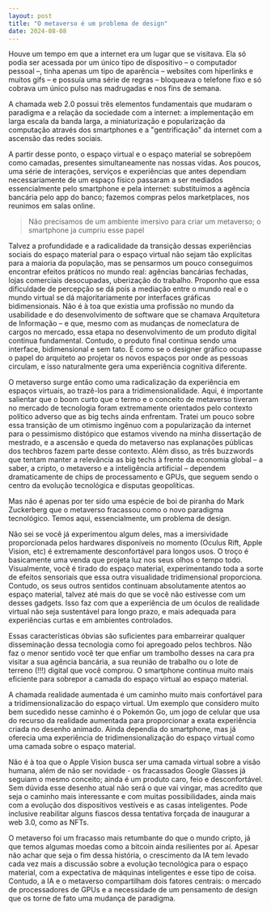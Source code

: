 ```yaml
---
layout: post
title: "O metaverso é um problema de design"
date: 2024-08-08
---
```


Houve um tempo em que a internet era um lugar que se visitava. Ela só podia ser acessada por um único tipo de dispositivo – o computador pessoal –, tinha apenas um tipo de aparência – websites com hiperlinks e muitos gifs – e possuía uma série de regras – bloqueava o telefone fixo e só cobrava um único pulso nas madrugadas e nos fins de semana.

A chamada web 2.0 possui três elementos fundamentais que mudaram o paradigma e a relação da sociedade com a internet: a implementação em larga escala da banda larga, a miniaturização e popularização da computação através dos smartphones e a "gentrificação" da internet com a ascensão das redes sociais.

A partir desse ponto, o espaço virtual e o espaço material se sobrepõem como camadas, presentes simultaneamente nas nossas vidas. Aos poucos, uma série de interações, serviços e experiências que antes dependiam necessariamente de um espaço físico passaram a ser mediados essencialmente pelo smartphone e pela internet: substituímos a agência bancária pelo app do banco; fazemos compras pelos marketplaces, nos reunimos em salas online.

>Não precisamos de um ambiente imersivo para criar um metaverso; o smartphone ja cumpriu esse papel

Talvez a profundidade e a radicalidade da transição dessas experiências sociais do espaço material para o espaço virtual não sejam tão explícitas para a maioria da população, mas se pensarmos um pouco conseguimos encontrar efeitos práticos no mundo real: agências bancárias fechadas, lojas comerciais desocupadas, uberização do trabalho. Proponho que essa dificuldade de percepção se dá pois a mediação entre o mundo real e o mundo virtual se dá majoritariamente por interfaces gráficas bidimensionais. Não é à toa que existia uma profissão no mundo da usabilidade e do desenvolvimento de software que se chamava Arquitetura de Informação – e que, mesmo com as mudanças de nomeclatura de cargos no mercado, essa etapa no desenvolvimento de um produto digital continua fundamental. Contudo, o produto final continua sendo uma interface, bidimensional e sem tato. É como se o designer gráfico ocupasse o papel do arquiteto ao projetar os novos espaços por onde as pessoas circulam, e isso naturalmente gera uma experiência cognitiva diferente.

O metaverso surge então como uma radicalização da experiência em espaços virtuais, ao trazê-los para a tridimensionalidade. Aqui, é importante salientar que o boom curto que o termo e o conceito de metaverso tiveram no mercado de tecnologia foram extremamente orientados pelo contexto político adverso que as big techs ainda enfrentam. Tratei um pouco sobre essa transição de um otimismo ingênuo com a popularização da internet para o pessimismo distópico que estamos vivendo na minha dissertação de mestrado, e a ascensão e queda do metaverso nas explanações públicas dos techbros fazem parte desse contexto. Além disso, as três buzzwords que tentam manter a relevância as big techs à frente da economia global – a saber, a cripto, o metaverso e a inteligência artificial – dependem dramaticamente de chips de processamento e GPUs, que seguem sendo o centro da evolução tecnológica e disputas geopolíticas.

Mas não é apenas por ter sido uma espécie de boi de piranha do Mark Zuckerberg que o metaverso fracassou como o novo paradigma tecnológico. Temos aqui, essencialmente, um problema de design.

Não sei se você já experimentou algum deles, mas a imersividade proporcionada pelos hardwares disponíveis no momento (Oculus Rift, Apple Vision, etc) é extremamente desconfortável para longos usos. O troço é basicamente uma venda que projeta luz nos seus olhos o tempo todo. Visualmente, você é tirado do espaço material, experimentando toda a sorte de efeitos sensoriais que essa outra visualidade tridimensional proporciona. Contudo, os seus outros sentidos continuam absolutamente atentos ao espaço material, talvez até mais do que se você não estivesse com um desses gadgets. Isso faz com que a experiência de um óculos de realidade virtual não seja sustentável para longo prazo, e mais adequada para experiências curtas e em ambientes controlados.

Essas características óbvias são suficientes para embarreirar qualquer disseminação dessa tecnologia como foi apregoado pelos techbros. Não faz o menor sentido você ter que enfiar um trambolho desses na cara pra visitar a sua agência bancária, a sua reunião de trabalho ou o lote de terreno (!!!) digital que você comprou. O smartphone continua muito mais eficiente para sobrepor a camada do espaço virtual ao espaço material.

A chamada realidade aumentada é um caminho muito mais confortável para a tridimensionalizacão do espaço virtual. Um exemplo que considero muito bem sucedido nesse caminho é o Pokemón Go, um jogo de celular que usa do recurso da realidade aumentada para proporcionar a exata experiência criada no desenho animado. Ainda dependia do smartphone, mas já oferecia uma experiência de tridimensionalização do espaço virtual como uma camada sobre o espaço material.

Não é à toa que o Apple Vision busca ser uma camada virtual sobre a visão humana, além de não ser novidade - os fracassados Google Glasses já seguiam o mesmo conceito; ainda é um produto caro, feio e desconfortável. Sem dúvida esse desenho atual não será o que vai vingar, mas acredito que seja o caminho mais interessante e com muitas possibilidades, ainda mais com a evolução dos dispositivos vestíveis e as casas inteligentes. Pode inclusive reabilitar alguns fiascos dessa tentativa forçada de inaugurar a web 3.0, como as NFTs.

O metaverso foi um fracasso mais retumbante do que o mundo cripto, já que temos algumas moedas como a bitcoin ainda resilientes por aí. Apesar não achar que seja o fim dessa história, o crescimento da IA tem levado cada vez mais a discussão sobre a evolução tecnológica para o espaço material, com a expectativa de máquinas inteligentes e esse tipo de coisa. Contudo, a IA e o metaverso compartilham dois fatores centrais: o mercado de processadores de GPUs e a necessidade de um pensamento de design que os torne de fato uma mudança de paradigma.